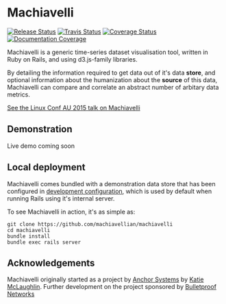 # Machiavelli


[![Release Status](http://img.shields.io/github/release/machiavellian/machiavelli.svg?style=flat-square)](http://github.com/machiavellian/machiavelli/releases/latest)
[![Travis Status](http://img.shields.io/travis/machiavellian/machiavelli/master.svg?style=flat-square)](https://travis-ci.org/machiavellian/machiavelli)
[![Coverage Status](http://img.shields.io/coveralls/machiavellian/machiavelli.svg?style=flat-sqaure)](https://coveralls.io/r/machiavellian/machiavelli)
[![Documentation Coverage](http://inch-ci.org/github/machiavellian/machiavelli.svg)](http://inch-ci.org/github/machiavellian/machiavelli)

Machiavelli is a generic time-series dataset visualisation tool, written in Ruby on Rails, and using d3.js-family libraries.

By detailing the information required to get data out of it's data **store**, and optional information about the humanization about the **source** of this data, Machiavelli can compare and correlate an abstract number of arbitary data metrics. 

[See the Linux Conf AU 2015 talk on Machiavelli](https://www.youtube.com/watch?v=My65wJ-sBVc)

## Demonstration

Live demo coming soon


## Local deployment

Machiavelli comes bundled with a demonstration data store that has been configured in [development configuration](https://github.com/machiavellian/machiavelli/blob/master/config/settings/development.yml), which is used by default when running Rails using it's internal server. 

To see Machiavelli in action, it's as simple as: 

```
git clone https://github.com/machiavellian/machiavelli
cd machiavelli
bundle install
bundle exec rails server
```



## Acknowledgements

Machiavelli originally started as a project by [Anchor Systems](http://anchor.com.au) by [Katie McLaughlin](https://github.com/glasnt). Further development on the project sponsored by [Bulletproof Networks](https://bulletproof.net)

